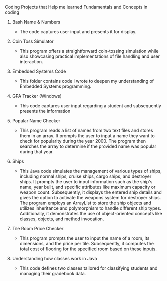 Coding Projects that Help me learned Fundamentals and Concepts in coding

1. Bash Name & Numbers
   - The code captures user input and presents it for display.

2. Coin Toss Simulator
   -  This program offers a straightforward coin-tossing simulation while also showcasing practical implementations of file handling and user interaction.

3. Embedded Systems Code
   - This folder contains code I wrote to deepen my understanding of Embedded Systems programming.

5. GPA Tracker (Windows)
   - This code captures user input regarding a student and subsequently presents the information

6. Popular Name Checker
   - This program reads a list of names from two text files and stores them in an array. It prompts the user to input a name they want to check for popularity during the year 2000. The program then searches the array to determine if the provided name was popular during that year.

7. Ships
   - This Java code simulates the management of various types of ships, including normal ships, cruise ships, cargo ships, and destroyer ships. It prompts the user to input information such as the ship's name, year built, and specific attributes like maximum capacity or weapon count. Subsequently, it displays the entered ship details and gives the option to activate the weapons system for destroyer ships. The program employs an ArrayList to store the ship objects and utilizes inheritance and polymorphism to handle different ship types. Additionally, it demonstrates the use of object-oriented concepts like classes, objects, and method invocation.

8. Tile Room Price Checker
   - This program prompts the user to input the name of a room, its dimensions, and the price per tile. Subsequently, it computes the total cost of flooring for the specified room based on these inputs.

9. Understanding how classes work in Java
   - This code defines two classes tailored for classifying students and managing their gradebook data.
